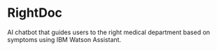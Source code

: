 # RightDoc
AI chatbot that guides users to the right medical department based on symptoms using IBM Watson Assistant.
